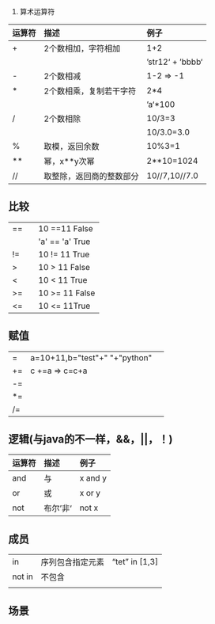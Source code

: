 1. 算术运算符

| 运算符 | 描述 | 例子 |
| :--- | :--- | :--- |
| + | 2个数相加，字符相加 | 1+2 |
|  |  | ’str12‘ + ’bbbb‘ |
| - | 2个数相减 | 1-2 =&gt; -1 |
| \* | 2个数相乘，复制若干字符 | 2\*4   |
|  |  | ’a‘\*100 |
| / | 2个数相除 | 10/3=3  |
|  |  | 10/3.0=3.0 |
| % | 取模，返回余数 | 10%3=1 |
| \*\* | 幂，x\*\*y次幂 | 2\*\*10=1024 |
| // | 取整除，返回商的整数部分 | 10//7,10//7.0 |

## 比较

|  |  |  |
| :--- | :--- | :--- |
| == |  | 10 ==11 False |
|  |  | 'a' == 'a' True |
| != |  | 10 != 11 True  |
| &gt; |  | 10 &gt; 11 False |
| &lt; |  | 10 &lt; 11 True |
| &gt;= |  | 10 &gt;= 11  False |
| &lt;= |  | 10 &lt;= 11True |

## 赋值

|  |  |  |
| :--- | :--- | :--- |
| = | a=10+11,b="test"+" "+"python" |  |
| += | c +=a =&gt; c=c+a |  |
| -= |  |  |
| \*= |  |  |
| /= |  |  |

## 逻辑\(与java的不一样，&&，\|\|，！\)

| 运算符 | 描述 | 例子 |
| :--- | :--- | :--- |
| and | 与 | x and  y |
| or | 或 | x or y |
| not | 布尔’非‘ | not x |

## 成员

|  |  |  |
| :--- | :--- | :--- |
| in | 序列包含指定元素 | “tet” in \[1,3\] |
| not in | 不包含 |  |
|  |  |  |

## 场景




